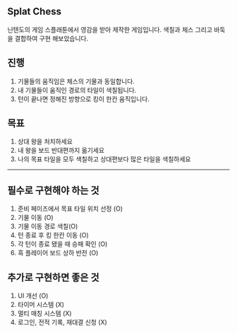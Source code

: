 ## Splat Chess
닌텐도의 게임 스플래툰에서 영감을 받아 제작한 게임입니다.
색칠과 체스 그리고 바둑을 결합하여 구현 해보았습니다.

## 진행
1. 기물들의 움직임은 체스의 기물과 동일합니다.
2. 내 기물들이 움직인 경로의 타일이 색칠됩니다.
3. 턴이 끝나면 정해진 방향으로 킹이 한칸 움직입니다.

## 목표
1. 상대 왕을 처치하세요
2. 내 왕을 보드 반대편까지 옮기세요
3. 나의 목표 타일을 모두 색칠하고 상대편보다 많은 타일을 색칠하세요

---

## 필수로 구현해야 하는 것
1. 준비 페이즈에서 목표 타일 위치 선정 (O)
2. 기물 이동 (O)
3. 기물 이동 경로 색칠(O)
4. 턴 종료 후 킹 한칸 이동 (O)
5. 각 턴이 종료 됐을 때 승패 확인 (O)
6. 흑 플레이어 보드 상하 반전 (O)


## 추가로 구현하면 좋은 것
1. UI 개선 (O)
2. 타이머 시스템 (X)
3. 멀티 매칭 시스템 (X)
4. 로그인, 전적 기록, 재대결 신청 (X)
